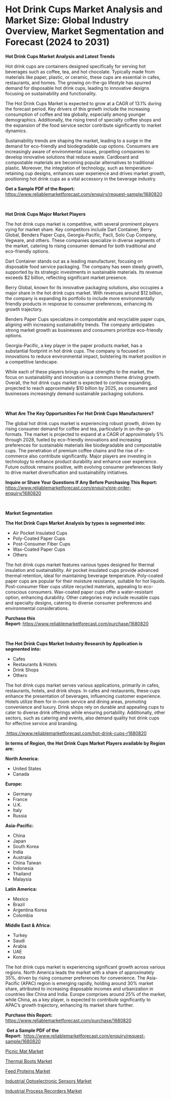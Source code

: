 <p><h1>Hot Drink Cups Market Analysis and Market Size: Global Industry Overview, Market Segmentation and Forecast (2024 to 2031)</h1></p><p><strong>Hot Drink Cups Market Analysis and Latest Trends</strong></p>
<p><p>Hot drink cups are containers designed specifically for serving hot beverages such as coffee, tea, and hot chocolate. Typically made from materials like paper, plastic, or ceramic, these cups are essential in cafes, restaurants, and homes. The growing on-the-go lifestyle has spurred demand for disposable hot drink cups, leading to innovative designs focusing on sustainability and functionality.</p><p>The Hot Drink Cups Market is expected to grow at a CAGR of 13.1% during the forecast period. Key drivers of this growth include the increasing consumption of coffee and tea globally, especially among younger demographics. Additionally, the rising trend of specialty coffee shops and the expansion of the food service sector contribute significantly to market dynamics. </p><p>Sustainability trends are shaping the market, leading to a surge in the demand for eco-friendly and biodegradable cup options. Consumers are increasingly aware of environmental issues, propelling companies to develop innovative solutions that reduce waste. Cardboard and compostable materials are becoming popular alternatives to traditional plastic. Moreover, the integration of technology, such as temperature-retaining cup designs, enhances user experience and drives market growth, positioning hot drink cups as a vital accessory in the beverage industry.</p></p>
<p><strong>Get a Sample PDF of the Report:&nbsp;</strong> <a href="https://www.reliablemarketforecast.com/enquiry/request-sample/1680820?utm_campaign=1144&utm_medium=2&utm_source=Github&utm_content=ia&utm_term=04102024&utm_id=hot-drink-cups">https://www.reliablemarketforecast.com/enquiry/request-sample/1680820</a></p>
<p>&nbsp;</p>
<p><strong>Hot Drink Cups Major Market Players</strong></p>
<p><p>The hot drink cups market is competitive, with several prominent players vying for market share. Key competitors include Dart Container, Berry Global, Benders Paper Cups, Georgia-Pacific, Pacli, Solo Cup Company, Vegware, and others. These companies specialize in diverse segments of the market, catering to rising consumer demand for both traditional and eco-friendly options.</p><p>Dart Container stands out as a leading manufacturer, focusing on disposable food service packaging. The company has seen steady growth, supported by its strategic investments in sustainable materials. Its revenue exceeds $2 billion, reflecting significant market presence.</p><p>Berry Global, known for its innovative packaging solutions, also occupies a major share in the hot drink cups market. With revenues around $12 billion, the company is expanding its portfolio to include more environmentally friendly products in response to consumer preferences, enhancing its growth trajectory.</p><p>Benders Paper Cups specializes in compostable and recyclable paper cups, aligning with increasing sustainability trends. The company anticipates strong market growth as businesses and consumers prioritize eco-friendly options. </p><p>Georgia-Pacific, a key player in the paper products market, has a substantial footprint in hot drink cups. The company is focused on innovations to reduce environmental impact, bolstering its market position in a competitive landscape.</p><p>While each of these players brings unique strengths to the market, the focus on sustainability and innovation is a common theme driving growth. Overall, the hot drink cups market is expected to continue expanding, projected to reach approximately $10 billion by 2025, as consumers and businesses increasingly demand sustainable packaging solutions.</p></p>
<p>&nbsp;</p>
<p><strong>What Are The Key Opportunities For Hot Drink Cups Manufacturers?</strong></p>
<p><p>The global hot drink cups market is experiencing robust growth, driven by rising consumer demand for coffee and tea, particularly in on-the-go formats. The market is projected to expand at a CAGR of approximately 5% through 2028, fueled by eco-friendly innovations and increasing preferences for sustainable materials like biodegradable and compostable cups. The penetration of premium coffee chains and the rise of e-commerce also contribute significantly. Major players are investing in technology to enhance product durability and enhance user experience. Future outlook remains positive, with evolving consumer preferences likely to drive market diversification and sustainability initiatives.</p></p>
<p><strong>Inquire or Share Your Questions If Any Before Purchasing This Report:</strong> <a href="https://www.reliablemarketforecast.com/enquiry/pre-order-enquiry/1680820?utm_campaign=1144&utm_medium=2&utm_source=Github&utm_content=ia&utm_term=04102024&utm_id=hot-drink-cups">https://www.reliablemarketforecast.com/enquiry/pre-order-enquiry/1680820</a></p>
<p>&nbsp;</p>
<p><strong>Market Segmentation</strong></p>
<p><strong>The Hot Drink Cups Market Analysis by types is segmented into:</strong></p>
<p><ul><li>Air Pocket Insulated Cups</li><li>Poly-Coated Paper Cups</li><li>Post-Consumer Fiber Cups</li><li>Wax-Coated Paper Cups</li><li>Others</li></ul></p>
<p><p>The hot drink cups market features various types designed for thermal insulation and sustainability. Air pocket insulated cups provide advanced thermal retention, ideal for maintaining beverage temperature. Poly-coated paper cups are popular for their moisture resistance, suitable for hot liquids. Post-consumer fiber cups utilize recycled materials, appealing to eco-conscious consumers. Wax-coated paper cups offer a water-resistant option, enhancing durability. Other categories may include reusable cups and specialty designs, catering to diverse consumer preferences and environmental considerations.</p></p>
<p><strong>Purchase this Report:&nbsp;</strong><a href="https://www.reliablemarketforecast.com/purchase/1680820?utm_campaign=1144&utm_medium=2&utm_source=Github&utm_content=ia&utm_term=04102024&utm_id=hot-drink-cups">https://www.reliablemarketforecast.com/purchase/1680820</a></p>
<p>&nbsp;</p>
<p><strong>The Hot Drink Cups Market Industry Research by Application is segmented into:</strong></p>
<p><ul><li>Cafes</li><li>Restaurants & Hotels</li><li>Drink Shops</li><li>Others</li></ul></p>
<p><p>The hot drink cups market serves various applications, primarily in cafes, restaurants, hotels, and drink shops. In cafes and restaurants, these cups enhance the presentation of beverages, influencing customer experience. Hotels utilize them for in-room service and dining areas, promoting convenience and luxury. Drink shops rely on durable and appealing cups to cater to diverse drink offerings while ensuring portability. Additionally, other sectors, such as catering and events, also demand quality hot drink cups for effective service and branding.</p></p>
<p><a href="https://www.reliablemarketforecast.com/hot-drink-cups-r1680820?utm_campaign=1144&utm_medium=2&utm_source=Github&utm_content=ia&utm_term=04102024&utm_id=hot-drink-cups">&nbsp;https://www.reliablemarketforecast.com/hot-drink-cups-r1680820</a></p>
<p><strong>In terms of Region, the Hot Drink Cups Market Players available by Region are:</strong></p>
<p>
    <p> <strong> North America: </strong>
        <ul>
            <li>United States</li>
            <li>Canada</li>
        </ul>
        </p> 
    <p> <strong> Europe: </strong>
        <ul>
            <li>Germany</li>
            <li>France</li>
            <li>U.K.</li>
            <li>Italy</li>
            <li>Russia</li>
        </ul>
        </p> 
    <p> <strong> Asia-Pacific: </strong>
        <ul>
            <li>China</li>
            <li>Japan</li>
            <li>South Korea</li>
            <li>India</li>
            <li>Australia</li>
            <li>China Taiwan</li>
            <li>Indonesia</li>
            <li>Thailand</li>
            <li>Malaysia</li>
        </ul>
        </p> 
    <p> <strong> Latin America: </strong>
        <ul>
            <li>Mexico</li>
            <li>Brazil</li>
            <li>Argentina Korea</li>
            <li>Colombia</li>
        </ul>
        </p> 
    <p> <strong> Middle East & Africa: </strong>
        <ul>
            <li>Turkey</li>
            <li>Saudi</li>
            <li>Arabia</li>
            <li>UAE</li>
            <li>Korea</li>
        </ul>
    </p>
    </p>
<p><p>The hot drink cups market is experiencing significant growth across various regions. North America leads the market with a share of approximately 35%, driven by rising consumer preferences for convenience. The Asia-Pacific (APAC) region is emerging rapidly, holding around 30% market share, attributed to increasing disposable incomes and urbanization in countries like China and India. Europe comprises around 25% of the market, while China, as a key player, is expected to contribute significantly to APAC’s growth trajectory, enhancing its market share further.</p></p>
<p><strong>Purchase this Report: </strong><a href="https://www.reliablemarketforecast.com/purchase/1680820?utm_campaign=1144&utm_medium=2&utm_source=Github&utm_content=ia&utm_term=04102024&utm_id=hot-drink-cups">https://www.reliablemarketforecast.com/purchase/1680820</a></p>
<p>&nbsp;<strong>Get a Sample PDF of the Report:&nbsp;&nbsp;</strong><a href="https://www.reliablemarketforecast.com/enquiry/request-sample/1680820?utm_campaign=1144&utm_medium=2&utm_source=Github&utm_content=ia&utm_term=04102024&utm_id=hot-drink-cups">https://www.reliablemarketforecast.com/enquiry/request-sample/1680820</a></p>
<p><strong></strong></p>
<p><p><a href="https://www.linkedin.com/pulse/exploring-picnic-mat-market-dynamics-revenue-analysis-growth-cisie?utm_campaign=1144&utm_medium=2&utm_source=Github&utm_content=ia&utm_term=04102024&utm_id=hot-drink-cups">Picnic Mat Market</a></p><p><a href="https://www.linkedin.com/pulse/insights-thermal-boots-market-share-competitive-landscape-period-mwi2c?utm_campaign=1144&utm_medium=2&utm_source=Github&utm_content=ia&utm_term=04102024&utm_id=hot-drink-cups">Thermal Boots Market</a></p><p><a href="https://github.com/mabutironaldo/Market-Research-Report-List-6/blob/main/feed-proteins-market.md?utm_campaign=1144&utm_medium=2&utm_source=Github&utm_content=ia&utm_term=04102024&utm_id=hot-drink-cups">Feed Proteins Market</a></p><p><a href="https://issuu.com/reportprime-2/docs/industrial-optoelectronic-sensors-m_63e1b7b3af7052?utm_campaign=1144&utm_medium=2&utm_source=Github&utm_content=ia&utm_term=04102024&utm_id=hot-drink-cups">Industrial Optoelectronic Sensors Market</a></p><p><a href="https://issuu.com/reportprime-2/docs/industrial-process-recorders-market_d4e47f3d513839?utm_campaign=1144&utm_medium=2&utm_source=Github&utm_content=ia&utm_term=04102024&utm_id=hot-drink-cups">Industrial Process Recorders Market</a></p></p>